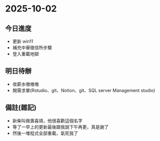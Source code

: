 # 2025-10-02

## 今日進度 
- 更新 win11
- 補充中華徵信所步驟
- 登入重載地獄

## 明日待辦
- 收薪水嗷嗷嗷
- 開需求單(Rstudio、git、Notion、git、SQL server Management studio)

## 備註(雜記)
- 新柴叫做壽喜燒，他很喜歡這個名字
- 等了一早上的更新最後跟我說下午再更，真是謝了
- 然後一堆程式全部重載，氣死我了

